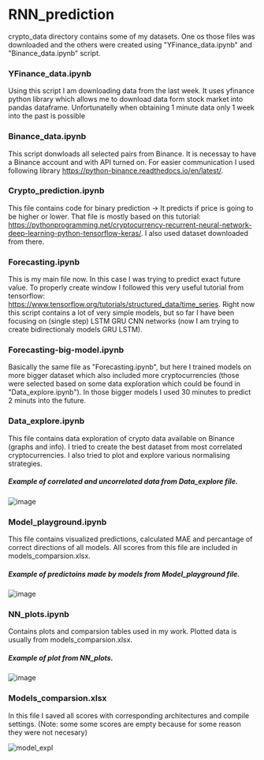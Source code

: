 # RNN_prediction

crypto_data directory contains some of my datasets. One os those files was downloaded and the others were created using "YFinance_data.ipynb" and "Binance_data.ipynb" script.

### YFinance_data.ipynb
Using this script I am downloading data from the last week.
It uses yfinance python library which allows me to download data form stock market into pandas dataframe. Unfortunatelly when obtaining 1 minute data only 1 week into the past is possible

### Binance_data.ipynb
This script donwloads all selected pairs from Binance. It is necessay to have a Binance account and with API turned on. For easier communication I used following library https://python-binance.readthedocs.io/en/latest/. 

### Crypto_prediction.ipynb
This file contains code for binary prediction -> It predicts if price is going to be higher or lower.
That file is mostly based on this tutorial: https://pythonprogramming.net/cryptocurrency-recurrent-neural-network-deep-learning-python-tensorflow-keras/. 
I also used dataset downloaded from there.

### Forecasting.ipynb
This is my main file now. In this case I was trying to predict exact future value. 
To properly create window I followed this very useful tutorial from tensorflow: https://www.tensorflow.org/tutorials/structured_data/time_series. 
Right now this script contains a lot of very simple models, but so far I have been focusing on (single step) LSTM GRU CNN networks (now I am trying to create bidirectionaly models GRU LSTM).

### Forecasting-big-model.ipynb
Basically the same file as "Forecasting.ipynb", but here I trained models on more bigger dataset which also included more cryptocurrencies (those were selected based on some data exploration which could be found in "Data_explore.ipynb"). In those bigger models I used 30 minutes to predict 2 minuts into the future.  

### Data_explore.ipynb
This file contains data exploration of crypto data available on Binance (graphs and info). I tried to create the best dataset from most correlated cryptocurrencies. I also tried to plot and explore various normalising strategies. 

##### Example of correlated and uncorrelated data from Data_explore file.
![image](https://user-images.githubusercontent.com/47148499/127770334-af230fb0-b7b6-4c2a-bb04-4c1e923b86d0.png)


### Model_playground.ipynb
This file contains visualized predictions, calculated MAE and percantage of correct directions of all models. All scores from this file are included in models_comparsion.xlsx.

##### Example of predictoins made by models from Model_playground file.
![image](https://user-images.githubusercontent.com/47148499/127770416-08199121-6e56-4e81-83a0-a6907ebfae18.png)

### NN_plots.ipynb
Contains plots and comparsion tables used in my work. Plotted data is usually from models_comparsion.xlsx.

##### Example of plot from NN_plots.
![image](https://user-images.githubusercontent.com/47148499/127770966-307c4186-7ab9-4a6e-907b-7d1e5ceb0c95.png)

### Models_comparsion.xlsx
In this file I saved all scores with corresponding architectures and compile settings. (Note: some some scores are empty because for some reason they were not necesary) 

![model_expl](https://user-images.githubusercontent.com/47148499/127777576-c0c4ecc5-1c92-40de-9567-41960a0fc7dc.png)




